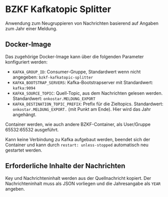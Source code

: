 # BZKF Kafkatopic Splitter

Anwendung zum Neugruppieren von Nachrichten basierend auf Angaben zum Jahr einer Meldung.

## Docker-Image

Das zugehörige Docker-Image kann über die folgenden Parameter konfiguriert werden:

* `KAFKA_GROUP_ID`: Consumer-Gruppe, Standardwert wenn nicht angegeben: `bzkf-kafkatopic-splitter`
* `KAFKA_BOOTSTRAP_SERVERS`: Kafka-Bootstrapserver mit Standardwert: `kafka:9094`
* `KAFKA_SOURCE_TOPIC`: Quell-Topic, aus dem Nachrichten gelesen werden. Standardwert: `onkostar.MELDUNG_EXPORT`
* `KAFKA_DESTINATION_TOPIC_PREFIX`: Prefix für die Zieltopics. Standardwert: `onkostar.MELDUNG_EXPORT.` (mit Punkt am Ende). Hier wird das Jahr angehängt.

Container werden, wie auch andere BZKF-Container, als User/Gruppe 65532:65532 ausgeführt.

Kann keine Verbindung zu Kafka aufgebaut werden, beendet sich der Container und kann durch `restart: unless-stopped` automatisch neu gestartet werden.

## Erforderliche Inhalte der Nachrichten

Key und Nachrichteninhalt werden aus der Quellnachricht kopiert.
Der Nachrichteninhalt muss als JSON vorliegen und die Jahresangabe als `YEAR` angeben. 